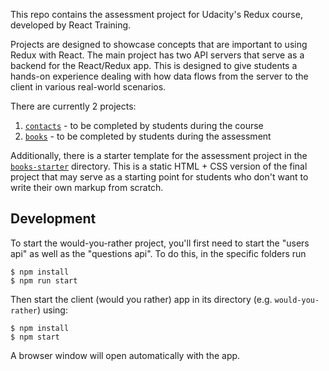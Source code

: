 This repo contains the assessment project for Udacity's Redux course, developed by React Training.

Projects are designed to showcase concepts that are important to using Redux with React. The main project has two API servers that serve as a backend for the React/Redux app. This is designed to give students a hands-on experience dealing with how data flows from the server to the client in various real-world scenarios.

There are currently 2 projects:

  1. [`contacts`](contacts) - to be completed by students during the course
  2. [`books`](books) - to be completed by students during the assessment

Additionally, there is a starter template for the assessment project in the [`books-starter`](books-starter) directory. This is a static HTML + CSS version of the final project that may serve as a starting point for students who don't want to write their own markup from scratch.

## Development

To start the would-you-rather project, you'll first need to start the "users api" as well as the "questions api". To do this, in the specific folders run

    $ npm install
    $ npm run start

Then start the client (would you rather) app in its directory (e.g. `would-you-rather`) using:

    $ npm install
    $ npm start

A browser window will open automatically with the app.